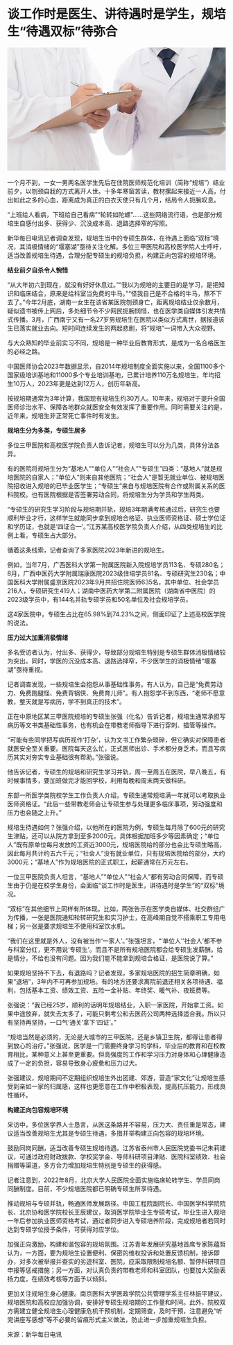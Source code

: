 # 谈工作时是医生、讲待遇时是学生，规培生“待遇双标”待弥合

![a9fce8d6cb04f05479bba632414a99d5.jpg](https://raw.githubusercontent.com/qqhsx/qqnews_image/main/2024/03/31/谈工作时是医生、讲待遇时是学生，规培生“待遇双标”待弥合/a9fce8d6cb04f05479bba632414a99d5.jpg)

一个月不到，一女一男两名医学生先后在住院医师规范化培训（简称“规培”）结业前夕，以刎颈自戕的方式离开人世。十多年寒窗苦读，教材摞起来接近一人高，付出如此之多的心血，距离成为真正的白衣天使只有几个月，结局令人扼腕叹息。

“上班给人看病，下班给自己看病”“轮转如陀螺”……这些网络流行语，也是部分规培生自感付出多、获得少、沉没成本高、退路选择窄的写照。

新华每日电讯记者调查发现，规培生当中的专硕生群体，在待遇上面临“双标”境况，其消极情绪的“堰塞湖”亟待关注化解。多位三甲医院和高校医学院人士呼吁，适当改善规培生待遇，合理分配专硕生的规培负担，构建正向包容的规培环境。

**结业前夕自杀令人惋惜**

“从大年初六到现在，就没有好好休息过。”“我以为规培的主要目的是学习，是把知识和临床结合，原来是给科室当免费的牛马。”“怪我自己是不合格的牛马，熬不下去了。”今年2月底，湖南一女生在该省某医院刎颈身亡，距离规培结业仅余数月，疑似遗书被传上网后，多处细节令不少网民扼腕悯惜，也在医学类自媒体引发共情式传播。3月，广西南宁又有一名27岁男规培生在医院以类似方式离世，据报道该生已落实就业去向。短时间连续发生的两起悲剧，将“规培”一词带入大众视野。

与大众熟知的毕业前实习不同，规培是一种毕业后教育形式，是成为一名合格医生的必经之路。

中国医师协会2023年数据显示，自2014年规培制度全面实施以来，全国1100多个国家级培训基地和11000多个专业培训基地，已累计培养110万名规培生，年均招生10万人，2023年更是达到12万人，创历年新高。

按规培期通常为3年计算，我国现有规培生约30万人。10年来，规培对于提升全国医师诊治水平、保障各地群众就医安全有效发挥了重要作用。同时需要关注的是，近年来，规培生非正常死亡事件时有发生。

**规培生分为多类，专硕生居多**

多位三甲医院和高校医学院负责人告诉记者，规培生可以分为几类，具体分法各异。

有的医院将规培生分为“基地人”“单位人”“社会人”“专硕生”四类：“基地人”就是规培医院的自家人；“单位人”则来自其他医院；“社会人”是暂无就业单位、被规培医院招收进入规培的已毕业医学生；“专硕生”来自与规培医院有合作或附属关系的医科院校。也有医院根据是否签署劳动合同，将规培生分为学员和学生两类。

“专硕生的研究生学习阶段与规培期并轨，规培3年期满考核通过后，研究生也要顺利毕业才行，这样学生就能同步拿到规培合格证、执业医师资格证、硕士学位证和学历证，也就是‘四证合一’。”江苏某高校医学院负责人介绍，从四类规培生的比例上看，专硕生占大部分。

循着这条线索，记者查询了多家医院2023年新进的规培生。

例如，当年7月，广西医科大学第一附属医院新入院规培学员113名、专硕280名；8月，广西中医药大学附属瑞康医院2023级住培学员81名、专硕研究生230名；中国医科大学附属盛京医院2023年9月共招住院医师635名，其中单位、社会学员216人，专硕研究生419人；湖南中医药大学第二附属医院（湖南省中医院）的2023级学员中，有144名并轨专硕学员和50名单位及社会规培学员。

这4家医院中，专硕生占比在65.98%到74.23%之间，侧面印证了上述高校医学院的说法。

**压力过大加重消极情绪**

多名受访者认为，付出多、获得少，导致部分规培生特别是专硕生群体消极情绪较为突出。同时，学医的沉没成本高、退路选择窄，不少医学生的消极情绪“堰塞湖”亟待重视。

记者调查发现，一些规培生会抱怨从事基础性事务。有人认为，自己是“免费劳动力、免费跑腿怪、免费背锅侠、免费育儿师”。有人抱怨学不到东西，“老师不愿意教，整天就是写病历，学不到真正的技术”。

正在中原地区某三甲医院规培的专硕生张强（化名）告诉记者，规培生通常承担写病历等文书类基础性事务，也有机会在带教老师指导下进行穿刺、插管等操作。

“可能有些同学把写病历视作‘打杂’，认为文书工作繁杂琐碎，但它确实对保障患者就医安全至关重要。医院每天这么忙，正式医师出诊、手术都分身乏术，而且写病历其实对夯实专业基础很有帮助。”张强说。

他告诉记者，专硕生的规培和研究生学习并轨，周一至周五在医院，早八晚五，有时候事情多，要加班做完才能回学校，利用每晚和周末两天做科研。

东部一所医学类院校学生工作负责人介绍，专硕生通常规培满一年就可以考取执业医师资格证。“此后一些带教老师会让专硕生参与处理更多临床事项，劳动强度和压力也会随之上升。”

规培生待遇如何？张强介绍，以他所在的医院为例，专硕生每月除了600元的研究生津贴，还可以从院方拿到至多2000元，具体根据加班多少等因素确定；“单位人”既有原单位每月发放的工资近3000元，规培医院给的部分也会比专硕生略高，因此每月共计约五六千元；“社会人”没有就业单位，只有规培医院给的部分，大约3000元；“基地人”作为规培医院的正式职工，起薪通常在万元左右。

一位三甲医院负责人坦言，“基地人”“单位人”“社会人”都有劳动合同保障，而专硕生由于仍是在校学生身份，会面临“谈工作时是医生，讲待遇时是学生”的“双标”境况。

“双标”在其他细节上同样有所体现。比如，两张告示在医学类自媒体、社交群组广为传播，一张是医院通知轮转研究生和实习护士，在高峰期自觉不搭乘职工专用电梯；另一张是要求规培生不使用科室饮水机。

“我们在这里就是外人，没有被当作‘一家人’。”张强坦言，“‘单位人’‘社会人’都不参与科室分红，更不用说‘专硕生’。而且不是所有规培医院都会给专硕生发薪酬。给是情分，不给也没有问题。因为我们能不能拿到规培合格证，是医院说了算。”

如果规培坚持不下去，有退路吗？记者发现，多家规培医院的招生简章明确，如果“退培”，3年内不可再参加规培。有的地方还要求离院前退还相关各项待遇、福利，包括基本工资、绩效工资、五险一金补贴、年终奖、暖气补、夜班费等。

张强说：“我已经25岁，顺利的话明年规培结业，入职一家医院，开始拿工资。如果中途放弃，就失去太多了，可能只剩考公和去医药公司两种选择适合我。所以只有坚持再坚持，一口气‘通关’拿下‘四证’。”

“规培当然是必须的，无论是大城市的三甲医院，还是乡镇卫生院，都得让患者得到放心的治疗。”张强说，医学是一门需要终身学习的学科，毕业后的教育和在校教育相比，某种意义上甚至更重要。但高强度的工作和学习压力对身体和心理健康造成了一定的负担，容易导致身心疲惫和压力过大。

张强建议，规培期间不定期组织规培生外出团建、郊游，营造“家文化”让规培生感受到亲如一家的归属感，这样也更愿意在工作中积极表现，提高抗压能力，形成良性循环。

**构建正向包容规培环境**

采访中，多位医学界人士恳言，从医这条路并不容易，压力大、责任重是常态，建议适当改善规培生尤其是专硕生待遇，多措并举构建正向包容的规培环境。

鼓励同岗同酬，适当改善专硕生规培待遇。江苏省泰州市人民医院党委书记朱莉建议，可通过政府财政拨款、学校奖学金、导师科研项目津贴、医院科室绩效、社会捐赠等渠道，多方合力增加规培生特别是专硕生的获得感。

记者注意到，2022年8月，北京大学人民医院全面实施临床轮转学生、学员同岗同酬制度。目前，不少规培医院都已明确专硕生所享待遇。

推动规培与专硕并轨，畅通医师发展路径。中国工程院副院长、中国医学科学院院长、北京协和医学院校长王辰建议，取消医学院毕业生专硕考试，毕业生进入规培一年后参加执业医师资格考试，通过者同步进入专硕培养阶段，完成规培者若同时达到专硕学位授予条件，可获得对应学位。

加强正向激励，构建和谐包容的规培氛围。江苏青年发展研究基地首席专家陈蕴哲认为，一方面，要为规培生设置便利、保密的维权投诉和处置反馈机制，接诉即办，对多次被举报并查实的劣迹科室、医院，应采取限制规培名额、暂停科研项目申报等惩戒措施；另一方面，对认真负责的带教老师和科室团队，也要加大奖励表扬力度，在绩效考核等方面予以倾斜。

更加关注规培生身心健康。南京医科大学医政学院公共管理学系主任林振平建议，规培医院和高校应加强协调，安排好专硕生规培期的工作量和时间。此外，院校双方需建立健全规培生心理健康危机干预机制，定期筛查，及时干预，注意避免“听完讲座写感想”等不必要的留痕形式主义做法，防止进一步加重规培生负担。

来源：新华每日电讯

